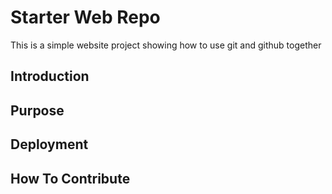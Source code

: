 # Starter Web Repo

This is a simple website project
showing how to use git and github together
## Introduction

## Purpose

## Deployment

## How To Contribute
